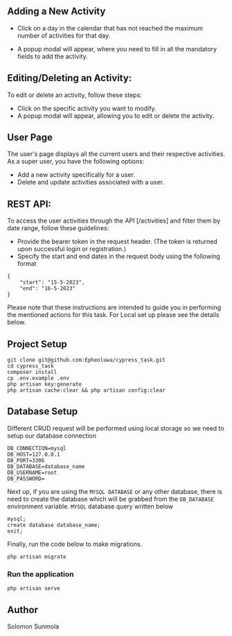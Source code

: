 
## Adding a New Activity

- Click on a day in the calendar that has not reached the maximum number of activities for that day.

- A popup modal will appear, where you need to fill in all the mandatory fields to add the activity.

## Editing/Deleting an Activity:
To edit or delete an activity, follow these steps:

- Click on the specific activity you want to modify.
- A popup modal will appear, allowing you to edit or delete the activity.


## User Page
The user's page displays all the current users and their respective activities. As a super user, you have the following options:

- Add a new activity specifically for a user.
- Delete and update activities associated with a user.

## REST API:

To access the user activities through the API [/activities] and filter them by date range, follow these guidelines:

- Provide the bearer token in the request header. (The token is returned upon successful login or registration.)
- Specify the start and end dates in the request body using the following format

```
{
    "start": "15-5-2023",
    "end": "16-5-2023"
}
```

Please note that these instructions are intended to guide you in performing the mentioned actions for this task.
For Local set up please see the details below.


## Project Setup
```
git clone git@github.com:Epheoluwa/cypress_task.git
cd cypress_task
composer install
cp .env.example .env 
php artisan key:generate
php artisan cache:clear && php artisan config:clear 
```

## Database Setup
Different CRUD request will be performed using local storage so we need to setup our database connection
```
DB_CONNECTION=mysql
DB_HOST=127.0.0.1
DB_PORT=3306
DB_DATABASE=database_name
DB_USERNAME=root
DB_PASSWORD=
```

Next up, if you are using the ```MYSQL DATABASE``` or any other database, there is need to create the database which will be grabbed from the ```DB_DATABASE``` environment variable. ```MYSQL``` database query written below
```
mysql;
create database database_name;
exit;
```

Finally, run the code below to make migrations.
```
php artisan migrate
```

### Run the application

```
php artisan serve
```

## Author

Solomon Sunmola
